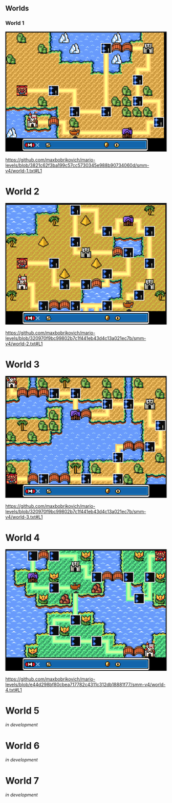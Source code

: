 ## Worlds

### World 1

![world-1](./world-1-map.png)

https://github.com/maxbobrikovich/mario-levels/blob/3821c62f3ba199c57cc5730345e988b90734060d/smm-v4/world-1.txt#L1

# World 2

![world-2](./world-2-map.png)

https://github.com/maxbobrikovich/mario-levels/blob/320970f9bc99802b7c1f441eb43d4c13a021ec7b/smm-v4/world-2.txt#L1

# World 3

![world-3](./world-3-map.png)

https://github.com/maxbobrikovich/mario-levels/blob/320970f9bc99802b7c1f441eb43d4c13a021ec7b/smm-v4/world-3.txt#L1

# World 4

![world-4](./world-4-map.png)

https://github.com/maxbobrikovich/mario-levels/blob/e44d298bf80cbea717782c4311c312db18881f77/smm-v4/world-4.txt#L1

# World 5

_in development_

# World 6

_in development_

# World 7

_in development_